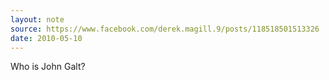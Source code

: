 ```yaml
---
layout: note
source: https://www.facebook.com/derek.magill.9/posts/118518501513326
date: 2010-05-10
---
```


Who is John Galt?
